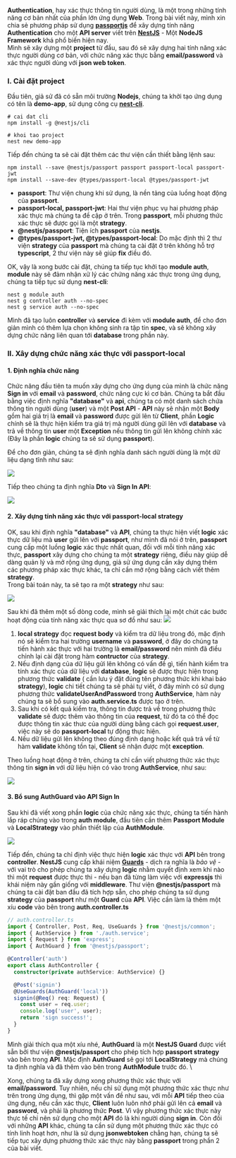 **Authentication**, hay xác thực thông tin người dùng, là một trong những tính năng cơ bản nhất của phần lớn ứng dụng **Web**.  Trong bài viết này, mình xin chia sẻ phương pháp sử dụng **[passportjs](http://www.passportjs.org/)** để xây dựng tính năng **Authentication** cho một **API server** viết trên **[NestJS](https://docs.nestjs.com/)** - Một **NodeJS Framework** khá phổ biến hiện nay.   
Mình sẽ xây dựng một **project** từ đầu, sau đó sẽ xây dựng hai tính năng xác thực người dùng cơ bản, với chức năng xác thực bằng **email/password** và xác thực người dùng với **json web token**.
### I. Cài đặt project  
Đầu tiên, giả sử đã có sẵn môi trường **Nodejs**, chúng ta khởi tạo ứng dụng có tên là **demo-app**, sử dụng công cụ **[nest-cli](https://docs.nestjs.com/cli/overview)**.  
```
# cai dat cli
npm install -g @nestjs/cli

# khoi tao project
nest new demo-app
```
Tiếp đến chúng ta sẽ cài đặt thêm các thư viện cần thiết bằng lệnh sau:  
```
npm install --save @nestjs/passport passport passport-local passport-jwt
npm install --save-dev @types/passport-local @types/passport-jwt
```
* **passport**: Thư viện chung khi sử dụng, là nền tảng của luồng hoạt động của **passport**.
* **passport-local, passport-jwt**: Hai thư viện phục vụ hai phương pháp xác thực mà chúng ta đề cập ở trên. Trong **passport**, mỗi phương thức xác thực sẽ được gọi là một **strategy**.
* **@nestjs/passport**: Tiện ích **passport** của **nestjs**.
* **@types/passport-jwt, @types/passport-local**: Do mặc định thì 2 thư viện **strategy** của **passport** mà chúng ta cài đặt ở trên không hỗ trợ **typescript**, 2 thư viện này sẽ giúp **fix** điều đó. 

OK, vậy là xong bước cài đặt, chúng ta tiếp tục khởi tạo **module auth**, **module** này sẽ đảm nhận xử lý các chứng năng xác thực trong ứng dụng, chúng ta tiếp tục sử dụng **nest-cli**:
```
nest g module auth
nest g controller auth --no-spec
nest g service auth --no-spec
```
Mình đã tạo luôn **controller** và **service** đi kèm với **module auth**, để cho đơn giản mình có thêm lựa chọn không sinh ra tập tin **spec**, và sẽ không xây dựng chức năng liên quan tới **database** trong phần này.
### II. Xây dựng chức năng xác thực với passport-local
#### 1. Định nghĩa chức năng
Chức năng đầu tiên ta muốn xây dựng cho ứng dụng của mình là chức năng **Sign in** với **email** và **password**, chức năng cực kì cơ bản. Chúng ta bắt đầu bằng việc định nghĩa **"database"** và **api**, chúng ta có một danh sách chứa thông tin người dùng (**user**) và một **Post API** - **API** này sẽ nhận một **Body** gồm hai giá trị là **email** và **password** được gửi lên từ **Client**, phần **Logic** chính sẽ là thực hiện kiểm tra giá trị mà người dùng gửi lên với **database** và trả về thông tin **user** một **Exception** nếu thông tin gửi lên không chính xác (Đây là phần **logic** chúng ta sẽ sử dụng **passport**).  

Để cho đơn giản, chúng ta sẽ định nghĩa danh sách người dùng là một dữ liệu dạng tĩnh như sau:  

![](https://images.viblo.asia/5fccb7bd-5ef6-4089-abab-697b62df655e.png)


Tiếp theo chúng ta định nghĩa **Dto** và **Sign In API**:  

![](https://images.viblo.asia/81e9daf3-ec96-498b-8d9b-6b2da3993606.png)

#### 2. Xây dựng tính năng xác thực với passport-local strategy
OK, sau khi định nghĩa **"database"** và **API**, chúng ta thực hiện viết **logic** xác thực dữ liệu mà **user** gửi lên với **passport**, như mình đã nói ở trên, **passport** cung cấp một luồng **logic** xác thực nhất quan, đối với mỗi tính năng xác thực, **passport** xây dựng cho chúng ta một **strategy** riêng, điều này giúp dễ dàng quản lý và mở rộng ứng dụng, giả sử ứng dụng cần xây dựng thêm các phương pháp xác thực khác, ta chỉ cần mở rộng bằng cách viết thêm **strategy**.  
Trong bài toán này, ta sẽ tạo ra một **strategy** như sau:  

![](https://images.viblo.asia/5dd4ee36-94d9-4fb3-9644-891cd91aaca0.png)

Sau khi đã thêm một số dòng code, mình sẽ giải thích lại một chút các bước hoạt động của tính năng xác thực qua sơ đồ như sau:
![](https://images.viblo.asia/c1270692-d216-49ec-9b9e-5cf7cfce8f73.PNG)
1. **local strategy** đọc **request body** và kiểm tra dữ liệu trong đó, mặc định nó sẽ kiểm tra hai trường **username** và **password**, ở đây do chúng ta tiến hành xác thực với hai trường là **email/password** nên mình đã điều chỉnh lại cài đặt trong hàm **contructor** của **strategy**.
2. Nếu định dạng của dữ liệu gửi lên không có vấn đề gì, tiến hành kiểm tra tính xác thực của dữ liệu với **database**, **logic** sẽ được thực hiện trong phương thức **validate** ( cần lưu ý đặt đúng tên phương thức khi khai báo **strategy**), **logic** chi tiết chúng ta sẽ phải tự viết, ở đây mình có sử dụng phương thức **validateUserAndPassword** trong **AuthService**, hàm này chúng ta sẽ bổ sung vào **auth.service.ts** được tạo ở trên.
3. Sau khi có kết quả kiểm tra, thông tin được trả về trong phương thức **validate** sẽ được thêm vào thông tin của **request**, từ đó ta có thể đọc được thông tin xác thưc của người dùng bằng cách gọi **request.user**, việc này sẽ do **passport-local** tự động thực hiện. 
4. Nếu dữ liệu gửi lên không theo đúng định dạng hoặc kết quả trả về từ hàm **validate** không tồn tại, **Client** sẽ nhận được một **exception**.

Theo luồng hoạt động ở trên, chúng ta chỉ cần viết phương thức xác thực thông tin **sign in** với dữ liệu hiện có vào trong **AuthService**, như sau:  

![](https://images.viblo.asia/e884a94c-79d3-4f87-9e97-e8d0647e18cf.png)

#### 3. Bổ sung AuthGuard vào API Sign In  
Sau khi đã viết xong phần **logic** của chức năng xác thực, chúng ta tiến hành lắp ráp chúng vào trong **auth module**, đầu tiên cần thêm **Passport Module** và **LocalStrategy** vào phần thiết lập của **AuthModule**.  

![](https://images.viblo.asia/aea601a9-5562-49f2-a2f9-7a59a6d2e40a.png)  

Tiếp đến, chúng ta chỉ định việc thực hiện **logic** xác thực với **API** bên trong **controller**. **NestJS** cung cấp khái niệm **[Guards](https://docs.nestjs.com/guards)** - dịch ra nghĩa là *bảo vệ* - với vai trò cho phép chúng ta xây dựng **logic** nhằm quyết định xem khi nào thì một **request** được thực thi - nếu bạn đã từng làm việc với **expressjs** thì khái niệm này gần giống với **middleware**. Thư viện **@nestjs/passport** mà chúng ta cài đặt ban đầu đã tích hợp sẵn, cho phép chúng ta sử dụng **strategy** của **passport** như một **Guard** của **API**. Việc cần làm là thêm một xíu **code** vào bên trong **auth.controller.ts**  

```ts
// auth.controller.ts
import { Controller, Post, Req, UseGuards } from '@nestjs/common';
import { AuthService } from './auth.service';
import { Request } from 'express';
import { AuthGuard } from '@nestjs/passport';

@Controller('auth')
export class AuthController {
  constructor(private authService: AuthService) {}

  @Post('signin')
  @UseGuards(AuthGuard('local'))
  signin(@Req() req: Request) {
    const user = req.user;
    console.log('user', user);
    return 'sign success!';
  }
}
```  

Mình giải thích qua một xíu nhé, **AuthGuard** là một **NestJS Guard** được viết sẵn bởi thư viện **@nestjs/passport** cho phép tích hợp **passport strategy** vào bên trong **API**. Mặc định **AuthGuard** sẽ gọi tới **LocalStrategy** mà chúng ta định nghĩa và đã thêm vào bên trong **AuthModule** trước đó.    \


Xong, chúng ta đã xây dựng xong phương thức xác thực với **email/password**. Tuy nhiên, nếu chỉ sử dụng một phương thức xác thực như trên trong ứng dụng, thì gặp một vấn đề như sau, với mỗi **API** tiếp theo của ứng dụng, nếu cần xác thực, **Client** luôn luôn nhớ phải gửi lên cả **email** và **password**, và phải là phương thức **Post**. Vì vậy phương thức xác thực này thực tế chỉ nên sử dụng cho một **API** đó là khi người dùng **sign in**. Còn đối với những **API** khác, chúng ta cần sử dụng một phương thức xác thực có tính linh hoạt hơn, như là sử dụng **jsonwebtoken** chẳng hạn, chúng ta sẽ tiếp tục xây dựng phương thức xác thực này bằng **passport** trong phần 2 của bài viết.
